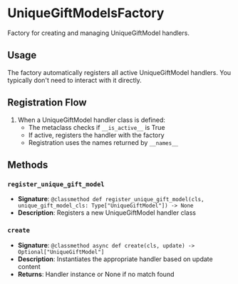 # UniqueGiftModelsFactory

Factory for creating and managing UniqueGiftModel handlers.

## Usage

The factory automatically registers all active UniqueGiftModel handlers. 
You typically don't need to interact with it directly.

## Registration Flow

1. When a UniqueGiftModel handler class is defined:
   - The metaclass checks if `__is_active__` is True
   - If active, registers the handler with the factory
   - Registration uses the names returned by `__names__`

## Methods

### `register_unique_gift_model`
- **Signature**: `@classmethod def register_unique_gift_model(cls, unique_gift_model_cls: Type["UniqueGiftModel"]) -> None`
- **Description**: Registers a new UniqueGiftModel handler class

### `create`
- **Signature**: `@classmethod async def create(cls, update) -> Optional["UniqueGiftModel"]`
- **Description**: Instantiates the appropriate handler based on update content
- **Returns**: Handler instance or None if no match found
